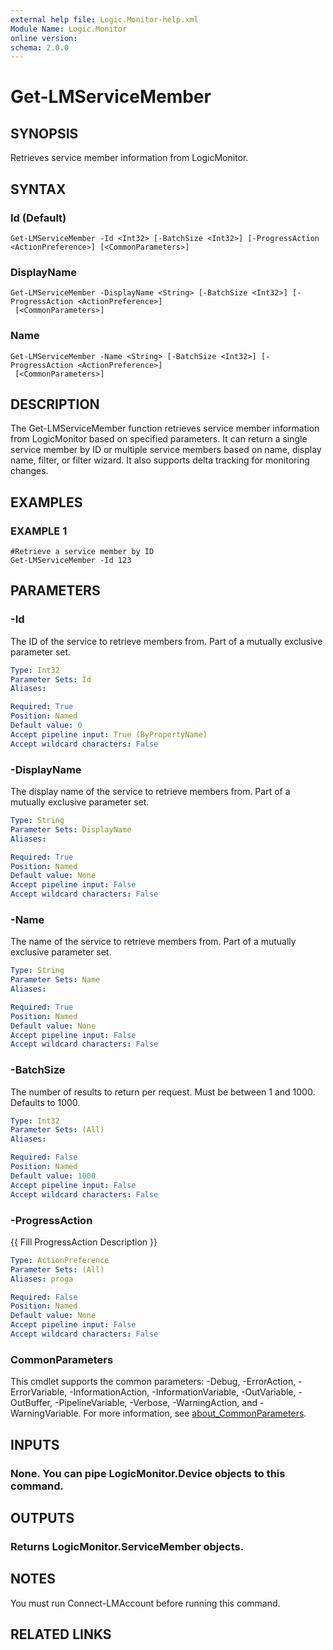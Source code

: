 ```yaml
---
external help file: Logic.Monitor-help.xml
Module Name: Logic.Monitor
online version:
schema: 2.0.0
---
```


# Get-LMServiceMember

## SYNOPSIS
Retrieves service member information from LogicMonitor.

## SYNTAX

### Id (Default)
```
Get-LMServiceMember -Id <Int32> [-BatchSize <Int32>] [-ProgressAction <ActionPreference>] [<CommonParameters>]
```

### DisplayName
```
Get-LMServiceMember -DisplayName <String> [-BatchSize <Int32>] [-ProgressAction <ActionPreference>]
 [<CommonParameters>]
```

### Name
```
Get-LMServiceMember -Name <String> [-BatchSize <Int32>] [-ProgressAction <ActionPreference>]
 [<CommonParameters>]
```

## DESCRIPTION
The Get-LMServiceMember function retrieves service member information from LogicMonitor based on specified parameters.
It can return a single service member by ID or multiple service members based on name, display name, filter, or filter wizard.
It also supports delta tracking for monitoring changes.

## EXAMPLES

### EXAMPLE 1
```
#Retrieve a service member by ID
Get-LMServiceMember -Id 123
```

## PARAMETERS

### -Id
The ID of the service to retrieve members from.
Part of a mutually exclusive parameter set.

```yaml
Type: Int32
Parameter Sets: Id
Aliases:

Required: True
Position: Named
Default value: 0
Accept pipeline input: True (ByPropertyName)
Accept wildcard characters: False
```

### -DisplayName
The display name of the service to retrieve members from.
Part of a mutually exclusive parameter set.

```yaml
Type: String
Parameter Sets: DisplayName
Aliases:

Required: True
Position: Named
Default value: None
Accept pipeline input: False
Accept wildcard characters: False
```

### -Name
The name of the service to retrieve members from.
Part of a mutually exclusive parameter set.

```yaml
Type: String
Parameter Sets: Name
Aliases:

Required: True
Position: Named
Default value: None
Accept pipeline input: False
Accept wildcard characters: False
```

### -BatchSize
The number of results to return per request.
Must be between 1 and 1000.
Defaults to 1000.

```yaml
Type: Int32
Parameter Sets: (All)
Aliases:

Required: False
Position: Named
Default value: 1000
Accept pipeline input: False
Accept wildcard characters: False
```

### -ProgressAction
{{ Fill ProgressAction Description }}

```yaml
Type: ActionPreference
Parameter Sets: (All)
Aliases: proga

Required: False
Position: Named
Default value: None
Accept pipeline input: False
Accept wildcard characters: False
```

### CommonParameters
This cmdlet supports the common parameters: -Debug, -ErrorAction, -ErrorVariable, -InformationAction, -InformationVariable, -OutVariable, -OutBuffer, -PipelineVariable, -Verbose, -WarningAction, and -WarningVariable. For more information, see [about_CommonParameters](http://go.microsoft.com/fwlink/?LinkID=113216).

## INPUTS

### None. You can pipe LogicMonitor.Device objects to this command.
## OUTPUTS

### Returns LogicMonitor.ServiceMember objects.
## NOTES
You must run Connect-LMAccount before running this command.

## RELATED LINKS
